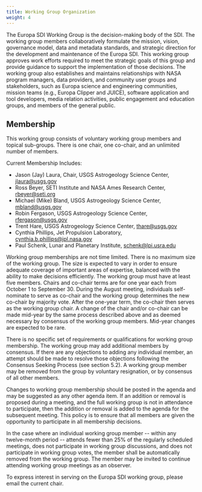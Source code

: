 ```yaml
---
title: Working Group Organization
weight: 4
---
```


The Europa SDI Working Group is the decision-making body of the SDI. The working group members collaboratively formulate the mission, vision, governance model, data and metadata standards, and strategic direction for the development and maintenance of the Europa SDI. This working group approves work efforts required to meet the strategic goals of this group and provide guidance to support the implementation of those decisions. The working group also establishes and maintains relationships with NASA program managers, data providers, and community user groups and stakeholders, such as Europa science and engineering communities, mission teams (e.g., Europa Clipper and JUICE), software application and tool developers, media relation activities, public engagement and education groups, and members of the general public.

## Membership 
This working group consists of voluntary working group members and topical sub-groups.  There is one chair, one co-chair, and an unlimited number of members.

Current Membership Includes:
- Jason (Jay) Laura, Chair, USGS Astrogeology Science Center, jlaura@usgs.gov
- Ross Beyer, SETI Institute and NASA Ames Research Center, rbeyer@seti.org
- Michael (Mike) Bland, USGS Astrogeology Science Center, mbland@usgs.gov
- Robin Fergason, USGS Astrogeology Science Center, rfergason@usgs.gov
- Trent Hare, USGS Astrogeology Science Center, thare@usgs.gov
- Cynthia Phillips, Jet Propulsion Laboratory, cynthia.b.phillips@jpl.nasa.gov
- Paul Schenk, Lunar and Planetary Institute, schenk@lpi.usra.edu

Working group memberships are not time limited. There is no maximum size of the working group. The size is expected to vary in order to ensure adequate coverage of important areas of expertise, balanced with the ability to make decisions efficiently. The working group must have at least five members. Chairs and co-chair terms are for one year each from October 1 to September 30. During the August meeting, individuals self-nominate to serve as co-chair and the working group determines the new co-chair by majority vote. After the one-year term, the co-chair then serves as the working group chair. A change of the chair and/or co-chair can be made mid-year by the same process described above and as deemed necessary by consensus of the working group members. Mid-year changes are expected to be rare.

There is no specific set of requirements or qualifications for working group membership. The working group may add additional members by consensus. If there are any objections to adding any individual member, an attempt should be made to resolve those objections following the Consensus Seeking Process (see section 5.2). A working group member may be removed from the group by voluntary resignation, or by consensus of all other members.

Changes to working group membership should be posted in the agenda and may be suggested as any other agenda item. If an addition or removal is proposed during a meeting, and the full working group is not in attendance to participate, then the addition or removal is added to the agenda for the subsequent meeting. This policy is to ensure that all members are given the opportunity to participate in all membership decisions.

In the case where an individual working group member -- within any twelve-month period -- attends fewer than 25% of the regularly scheduled meetings, does not participate in working group discussions, and does not participate in working group votes, the member shall be automatically removed from the working group. The member may be invited to continue attending working group meetings as an observer.

To express interest in serving on the Europa SDI working group, please email the current chair.